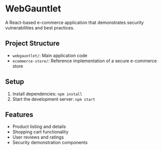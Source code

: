 # WebGauntlet

A React-based e-commerce application that demonstrates security vulnerabilities and best practices.

## Project Structure
- `webgauntlet/`: Main application code
- `ecommerce-store/`: Reference implementation of a secure e-commerce store

## Setup
1. Install dependencies: `npm install`
2. Start the development server: `npm start`

## Features
- Product listing and details
- Shopping cart functionality
- User reviews and ratings
- Security demonstration components
